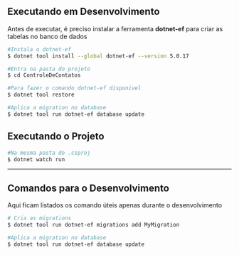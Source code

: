 ## Executando em Desenvolvimento
Antes de executar, é preciso instalar a ferramenta __dotnet-ef__ para criar as tabelas no banco de dados

```bash
#Instala o dotnet-ef
$ dotnet tool install --global dotnet-ef --version 5.0.17

#Entra na pasta do projeto
$ cd ControleDeContatos

#Para fazer o comando dotnet-ef disponivel
$ dotnet tool restore

#Aplica a migration no database
$ dotnet tool run dotnet-ef database update
```
## Executando o Projeto
```bash
#Na mesma pasta do .csproj
$ dotnet watch run
```
___
## Comandos para o  Desenvolvimento
Aqui ficam listados os comando úteis apenas durante o desenvolvimento

```bash
# Cria as migrations
$ dotnet tool run dotnet-ef migrations add MyMigration

#Aplica a migration no database
$ dotnet tool run dotnet-ef database update
```

